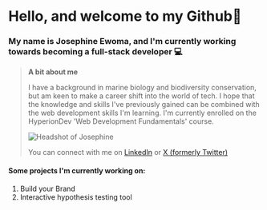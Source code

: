 # Hello, and welcome to my Github👋
### My name is Josephine Ewoma, and I'm currently working towards becoming a full-stack developer 💻

> **A bit about me**
> 
> I have a background in marine biology and biodiversity conservation, but am keen to make a career shift into the world of tech. I hope that the knowledge and skills I've previously gained can be combined with the web development skills I'm learning. I'm currently enrolled on the HyperionDev 'Web Development Fundamentals' course.
>
> 
> ![Headshot of Josephine](https://media.licdn.com/dms/image/D4E03AQHDEf96p3XK_w/profile-displayphoto-shrink_200_200/0/1699274938004?e=1717027200&v=beta&t=7xeNYP6H_QE2KG9M2TVFZBfPnpqHpGOaFUCqEplSjj8)
> 
> You can connect with me on [LinkedIn](https://www.linkedin.com/in/josephine-ewoma/) or [X (formerly Twitter)](https://twitter.com/_justjosephine_)

#### Some projects I'm currently working on: ####
1. Build your Brand
2. Interactive hypothesis testing tool
